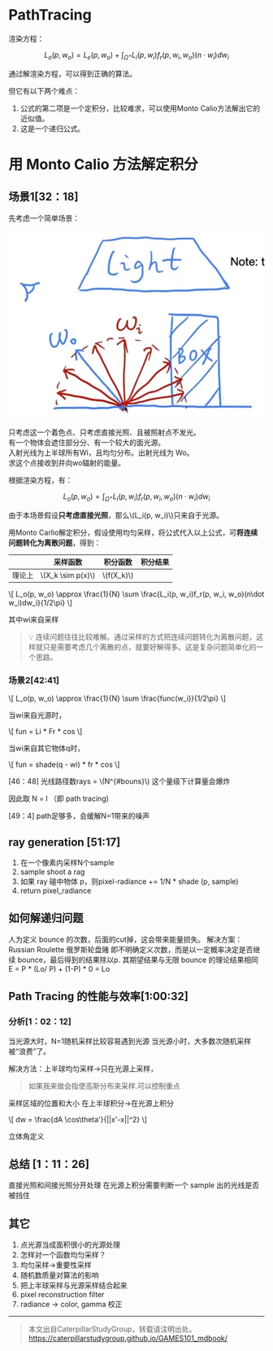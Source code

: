 # PathTracing

渲染方程：

$$
L_o(p, w_o) = L_e(p, w_o) + \int_{\Omega^+}L_i(p, w_i)f_r(p, w_i, w_o)(n\cdot w_i)dw_i
$$

通过解渲染方程，可以得到正确的算法。

但它有以下两个难点：
1. 公式的第二项是一个定积分，比较难求，可以使用Monto Calio方法解出它的近似值。  
2. 这是一个递归公式。  

# 用 Monto Calio 方法解定积分

## 场景1[32：18]

先考虑一个简单场景：  

![](../assets/132.PNG)  

只考虑这一个着色点、只考虑直接光照、且被照射点不发光。  
有一个物体会遮住部分分、有一个较大的面光源。  
入射光线为上半球所有Wi，且均匀分布。出射光线为 Wo。  
求这个点接收到并向wo辐射的能量。  

根据渲染方程，有：

$$
L_o(p, w_o) = \int_{\Omega^+}L_i(p, w_i)f_r(p, w_i, w_o)(n\cdot w_i)dw_i
$$

由于本场景假设**只考虑直接光照**，那么\\(L_i(p, w_i)\\)只来自于光源。  

用Monto Carlio解定积分，假设使用均匀采样，将公式代入以上公式，可**将连续问题转化为离散问题**，得到：  

||采样函数|积分函数|积分结果|
|---|---|---|---|
|理论上|\\(X_k \sim p(x)\\)|\\(f(X_k)\\)|
\\[
L_o(p, w_o) \approx \frac{1}{N} \sum \frac{L_i(p, w_i)f_r(p, w_i, w_o)(n\dot w_i)dw_i}{1/2\pi}
\\]

其中wi来自采样

> &#x1F4A1; 连续问题往往比较难解。通过采样的方式把连续问题转化为离散问题，这样就只是需要考虑几个离散的点，就要好解得多。这是复杂问题简单化的一个思路。

### 场景2[42:41]

\\[
L_o(p, w_o) \approx \frac{1}{N} \sum \frac{func(w_i)}{1/2\pi}
\\]

当wi来自光源时，

\\[
fun = Li * Fr * cos
\\]

当wi来自其它物体q时，

\\[
fun = shade(q - wi) * fr * cos
\\]

[46：48] 光线路径数rays = \\(N^{#bouns}\\) 这个量级下计算量会爆炸

因此取 N = l （即 path tracing)

[49：4] path足够多，会缓解N=1带来的噪声

## ray generation [51:17]

1. 在一个像素内采样N个sample
2. sample shoot a rag
3. 如果 ray 碰中物体 p，则pixel-radiance += 1/N * shade (p, sample)
4. return pixel_radiance
 
## 如何解递归问题

人为定义 bounce 的次数，后面的cut掉，这会带来能量损失。
解决方案： Russian Roulette 俄罗斯轮盘赌
即不明确定义次数，而是以一定概率决定是否继续 bounce，最后得到的结果除以p.
其期望结果与无限 bounce 的理论结果相同
E = P * (Lo/ P) + (1-P) * 0 = Lo

## Path Tracing 的性能与效率[1:00:32]

### 分析[1：02：12]

当光源大时，N=1随机采样比较容易遇到光源
当光源小时，大多数次随机采样被“浪费”了。

解决方法：上半球均匀采样->只在光源上采样，
> 如果我来做会指使高斯分布来采样.可以控制重点

采样区域的位置和大小
在上半球积分->在光源上积分

\\[
dw = \frac{dA \cos\theta'}{||x'-x||^2}
\\]

立体角定义

## 总结 [1：11：26]

直接光照和间接光照分开处理
在光源上积分需要判断一个 sample 出的光线是否被挡住

## 其它

1. 点光源当成面积很小的光源处理
2. 怎样对一个函数均匀采样？
3. 均匀采样→重要性采样
4. 随机数质量对算法的影响
5. 把上半球采样与光源采样结合起来
6. pixel reconstruction filter
7. radiance → color, gamma 校正


------------------------------

> 本文出自CaterpillarStudyGroup，转载请注明出处。  
> https://caterpillarstudygroup.github.io/GAMES101_mdbook/